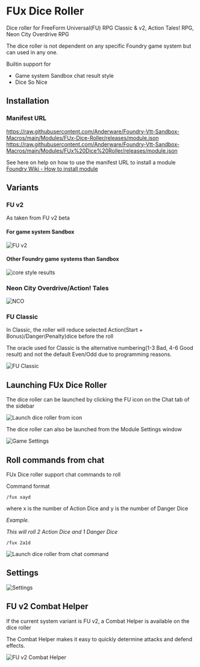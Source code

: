 # FUx Dice Roller

Dice roller for FreeForm Universal(FU) RPG Classic & v2, Action Tales! RPG, Neon City Overdrive RPG

The dice roller is not dependent on any specific Foundry game system but can used in any one.

Builtin support for 

- Game system Sandbox chat result style
- Dice So Nice
## Installation
### Manifest URL
https://raw.githubusercontent.com/Anderware/Foundry-Vtt-Sandbox-Macros/main/Modules/FUx-Dice-Roller/releases/module.json
https://raw.githubusercontent.com/Anderware/Foundry-Vtt-Sandbox-Macros/main/Modules/FUx%20Dice%20Roller/releases/module.json

See here on help on how to use the manifest URL to install a module  
[Foundry Wiki - How to install module](https://foundryvtt.wiki/en/basics/Modules) 

## Variants
### FU v2
As taken from FU v2 beta

#### For game system Sandbox

![FU v2](readme.assets/FU_v2.png)

#### Other Foundry game systems than Sandbox

![core style results](readme.assets/core_style_results.png)

### Neon City Overdrive/Action! Tales

![NCO](readme.assets/NCO.png)

### FU Classic

In Classic, the roller will reduce selected Action(Start + Bonus)/Danger(Penalty)dice before the roll

The oracle used for Classic is the alternative numbering(1-3 Bad, 4-6 Good result) and not the default Even/Odd due to programming reasons.

![FU Classic](readme.assets/FU_Classic.png)

## Launching FUx Dice Roller

The dice roller can be launched by clicking the FU icon on the Chat tab of the sidebar

![Launch dice roller from icon](readme.assets/Launch_dice_roller_from_icon.png)

The dice roller can  also be launched from the Module Settings window

![Game Settings](readme.assets/Game_Settings.png)

## Roll commands from chat

FUx Dice roller support chat commands to roll

Command format

```
/fux xayd
```

where x is the number of Action Dice and y is the number of Danger Dice

*Example.*

*This will roll 2 Action Dice and 1 Danger Dice*

```
/fux 2a1d
```

![Launch dice roller from chat command](readme.assets/Launch_dice_roller_from_chat_command.png)

## Settings

![Settings](readme.assets/Settings.png)

## FU v2 Combat Helper

If the current system variant is FU v2, a Combat Helper is available on the dice roller

The Combat Helper makes it easy to quickly determine attacks and defend effects.

![FU v2 Combat Helper](readme.assets/FU_v2_Combat_Helper.png)
